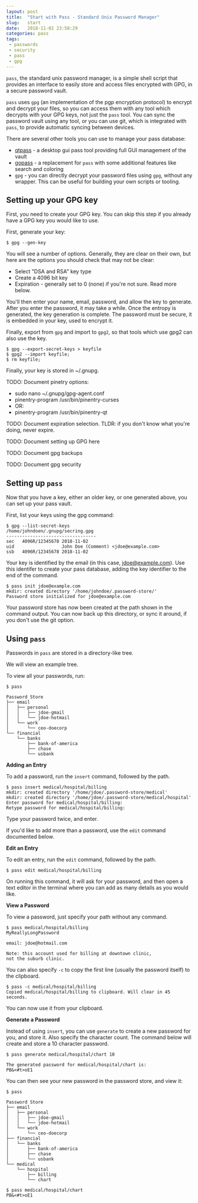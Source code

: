 ```yaml
---
layout: post
title:  "Start with Pass - Standard Unix Password Manager"
slug:   start
date:   2018-11-02 23:58:29
categories: pass
tags: 
 - passwords
 - security
 - pass
 - gpg
---
```


`pass`, the standard unix password manager, is a simple shell script that 
provides an interface to easily store and access files encrypted with 
GPG, in a secure password vault.

`pass` uses `gpg` (an implementation of the pgp encryption protocol) to 
encrypt and decrypt your files, so you can access them with any tool 
which decrypts with your GPG keys, not just the `pass` tool. You can sync 
the password vault using any tool, or you can use git, which is 
integrated with `pass`, to provide automatic syncing between devices.

There are several other tools you can use to manage your pass database:

  * [qtpass](https://qtpass.org) - a desktop gui pass tool providing full 
    GUI management of the vault
  * [gopass](https://github.com/gopasspw/gopass) - a replacement for 
    `pass` with some additional features like search and coloring
  * `gpg` - you can directly decrypt your password files using `gpg`, 
    without any wrapper. This can be useful for building your own scripts 
    or tooling.


## Setting up your GPG key

First, you need to create your GPG key. You can skip this step if you 
already have a GPG key you would like to use.

First, generate your key:

```
$ gpg --gen-key
```

You will see a number of options. Generally, they are clear on 
their own, but here are the options you should check that may not be clear:

  * Select "DSA and RSA" key type
  * Create a 4096 bit key
  * Expiration - generally set to 0 (none) if you're not sure. Read 
    more below.

You'll then enter your name, email, password, and allow the key to 
generate. After you enter the password, it may take a while. Once 
the entropy is generated, the key generation is complete. The 
password must be secure, it is embedded in your key, used to 
encrypt it.

Finally, export from `gpg` and import to `gpg2`, so that tools 
which use gpg2 can also use the key.

```
$ gpg --export-secret-keys > keyfile
$ gpg2 --import keyfile;
$ rm keyfile;
```

Finally, your key is stored in ~/.gnupg.


TODO: Document pinetry options:
 - sudo nano ~/.gnupg/gpg-agent.conf
 - pinentry-program /usr/bin/pinentry-curses
  - OR:
 - pinentry-program /usr/bin/pinentry-qt


TODO: Document expiration selection. TLDR: if you don't know what 
you're doing, never expire.

TODO: Document setting up GPG here

TODO: Document gpg backups

TODO: Document gpg security

## Setting up `pass`

Now that you have a key, either an older key, or one generated above, you can set up your pass vault.

First, list your keys using the gpg command:
```
$ gpg --list-secret-keys
/home/johndoen/.gnupg/secring.gpg
----------------------------------
sec   4096R/12345678 2018-11-02
uid                  John Doe (Comment) <jdoe@example.com>
ssb   4096R/12345678 2018-11-02
```

Your key is identified by the email (in this case, 
jdoe@example.com). Use this identifer to create your pass database, 
adding the key identifier to the end of the command.

```
$ pass init jdoe@example.com
mkdir: created directory '/home/johndoe/.password-store/'
Password store initialized for jdoe@example.com
```

Your password store has now been created at the path shown in the 
command output. You can now back up this directory, or sync it 
around, if you don't use the git option.

## Using `pass`

Passwords in `pass` are stored in a directory-like tree. 

We will view an example tree.

To view all your passwords, run:

```
$ pass

Password Store
├── email
│   ├── personal
│   │   ├── jdoe-gmail
│   │   └── jdoe-hotmail
│   └── work
│       └── ceo-doecorp
└── financial
    └── banks
        ├── bank-of-america
        ├── chase
        └── usbank
```


**Adding an Entry**

To add a password, run the `insert` command, followed by the path.

```
$ pass insert medical/hospital/billing
mkdir: created directory '/home/jdoe/.password-store/medical'
mkdir: created directory '/home/jdoe/.password-store/medical/hospital'
Enter password for medical/hospital/billing: 
Retype password for medical/hospital/billing: 
```

Type your password twice, and enter.

If you'd like to add more than a password, use the `edit` command documented below.

**Edit an Entry**

To edit an entry, run the `edit` command, followed by the path.

```
$ pass edit medical/hospital/billing
```

On running this command, it will ask for your password, and then open a text editor in the 
terminal where you can add as many details as you would like.


**View a Password**

To view a password, just specify your path without any command.

```
$ pass medical/hospital/billing
MyReallyLongPassword

email: jdoe@hotmail.com

Note: this account used for billing at downtown clinic,
not the suburb clinic.
```

You can also specify `-c` to copy the first line (usually the password itself) to the clipboard.

```
$ pass -c medical/hospital/billing
Copied medical/hospital/billing to clipboard. Will clear in 45 seconds.
```

You can now use it from your clipboard.


**Generate a Password**

Instead of using `insert`, you can use `generate` to create a new password for you, and store it. 
Also specify the character count. The command below will create and store a 10 character 
password.

```
$ pass generate medical/hospital/chart 10

The generated password for medical/hospital/chart is:
PB&<#t>oE1
```

You can then see your new password in the password store, and view it:

```
$ pass

Password Store
├── email
│   ├── personal
│   │   ├── jdoe-gmail
│   │   └── jdoe-hotmail
│   └── work
│       └── ceo-doecorp
├── financial
│   └── banks
│       ├── bank-of-america
│       ├── chase
│       └── usbank
└── medical
    └── hospital
        ├── billing
        └── chart
```

```
$ pass medical/hospital/chart
PB&<#t>oE1
```
